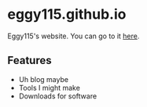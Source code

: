 # eggy115.github.io
Eggy115's website. You can go to it [here](https://eggy115.github.io/index.html).
## Features
- Uh blog maybe
- Tools I might make
- Downloads for software
